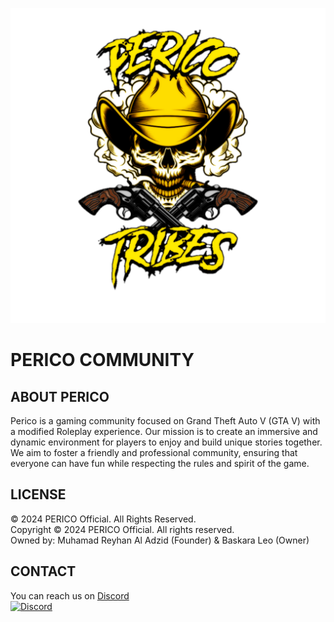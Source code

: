 ![PERICO_TRIBES](IMAGES/perico.png)

# PERICO COMMUNITY

## ABOUT PERICO
Perico is a gaming community focused on Grand Theft Auto V (GTA V) with a modified Roleplay experience. Our mission is to create an immersive and dynamic environment for players to enjoy and build unique stories together. We aim to foster a friendly and professional community, ensuring that everyone can have fun while respecting the rules and spirit of the game.

## LICENSE
© 2024 PERICO Official. All Rights Reserved.  
Copyright © 2024 PERICO Official. All rights reserved.  
Owned by: Muhamad Reyhan Al Adzid (Founder) & Baskara Leo (Owner)

## CONTACT
You can reach us on [Discord](https://discord.gg/Pf4GkQCdMZ)  
[![Discord](https://img.shields.io/badge/Discord-7289DA?style=for-the-badge&logo=discord&logoColor=white)](https://discord.gg/Pf4GkQCdMZ)
